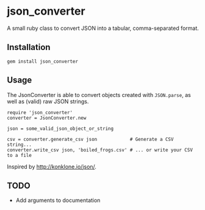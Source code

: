 # json_converter
A small ruby class to convert JSON into a tabular, comma-separated format.

## Installation
`gem install json_converter`

## Usage
The JsonConverter is able to convert objects created with `JSON.parse`, as well as (valid) raw JSON strings.

    require 'json_converter'
    converter = JsonConverter.new
    
    json = some_valid_json_object_or_string
    
    csv = converter.generate_csv json            # Generate a CSV string...
    converter.write_csv json, 'boiled_frogs.csv' # ... or write your CSV to a file



Inspired by http://konklone.io/json/.

## TODO
* Add arguments to documentation
